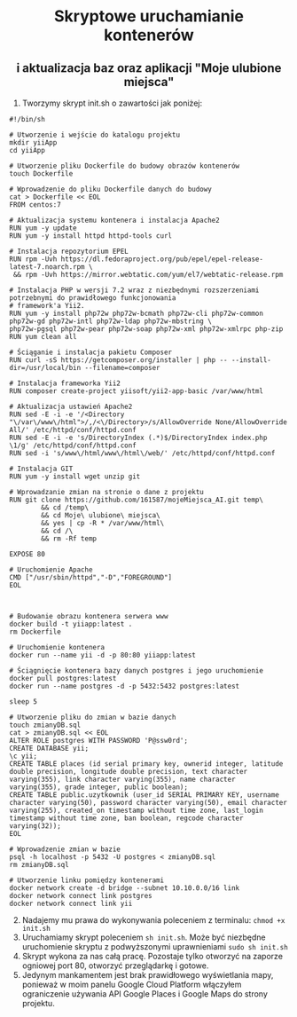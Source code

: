 <p align="center">
    <h1 align="center">Skryptowe uruchamianie kontenerów</h1>
    <h2 align="center">i aktualizacja baz oraz aplikacji "Moje ulubione miejsca"</h2>
</p>

1. Tworzymy skrypt init.sh o zawartości jak poniżej:

```
#!/bin/sh

# Utworzenie i wejście do katalogu projektu
mkdir yiiApp
cd yiiApp

# Utworzenie pliku Dockerfile do budowy obrazów kontenerów
touch Dockerfile

# Wprowadzenie do pliku Dockerfile danych do budowy
cat > Dockerfile << EOL
FROM centos:7

# Aktualizacja systemu kontenera i instalacja Apache2
RUN yum -y update
RUN yum -y install httpd httpd-tools curl

# Instalacja repozytorium EPEL
RUN rpm -Uvh https://dl.fedoraproject.org/pub/epel/epel-release-latest-7.noarch.rpm \
 && rpm -Uvh https://mirror.webtatic.com/yum/el7/webtatic-release.rpm

# Instalacja PHP w wersji 7.2 wraz z niezbędnymi rozszerzeniami potrzebnymi do prawidłowego funkcjonowania
# framework'a Yii2.
RUN yum -y install php72w php72w-bcmath php72w-cli php72w-common php72w-gd php72w-intl php72w-ldap php72w-mbstring \
php72w-pgsql php72w-pear php72w-soap php72w-xml php72w-xmlrpc php-zip
RUN yum clean all

# Ściąganie i instalacja pakietu Composer
RUN curl -sS https://getcomposer.org/installer | php -- --install-dir=/usr/local/bin --filename=composer

# Instalacja frameworka Yii2
RUN composer create-project yiisoft/yii2-app-basic /var/www/html

# Aktualizacja ustawień Apache2
RUN sed -E -i -e '/<Directory "\/var\/www\/html">/,/<\/Directory>/s/AllowOverride None/AllowOverride All/' /etc/httpd/conf/httpd.conf
RUN sed -E -i -e 's/DirectoryIndex (.*)$/DirectoryIndex index.php \1/g' /etc/httpd/conf/httpd.conf
RUN sed -i 's/www\/html/www\/html\/web/' /etc/httpd/conf/httpd.conf

# Instalacja GIT
RUN yum -y install wget unzip git

# Wprowadzanie zmian na stronie o dane z projektu
RUN git clone https://github.com/161587/mojeMiejsca_AI.git temp\
        && cd /temp\
        && cd Moje\ ulubione\ miejsca\
        && yes | cp -R * /var/www/html\
        && cd /\
        && rm -Rf temp

EXPOSE 80

# Uruchomienie Apache
CMD ["/usr/sbin/httpd","-D","FOREGROUND"]
EOL



# Budowanie obrazu kontenera serwera www
docker build -t yiiapp:latest .
rm Dockerfile

# Uruchomienie kontenera
docker run --name yii -d -p 80:80 yiiapp:latest

# Ściągnięcie kontenera bazy danych postgres i jego uruchomienie
docker pull postgres:latest
docker run --name postgres -d -p 5432:5432 postgres:latest

sleep 5

# Utworzenie pliku do zmian w bazie danych
touch zmianyDB.sql
cat > zmianyDB.sql << EOL
ALTER ROLE postgres WITH PASSWORD 'P@ssw0rd';
CREATE DATABASE yii;
\c yii;
CREATE TABLE places (id serial primary key, ownerid integer, latitude double precision, longitude double precision, text character varying(355), link character varying(355), name character varying(355), grade integer, public boolean);
CREATE TABLE public.uzytkownik (user_id SERIAL PRIMARY KEY, username character varying(50), password character varying(50), email character varying(255), created_on timestamp without time zone, last_login timestamp without time zone, ban boolean, regcode character varying(32));
EOL

# Wprowadzenie zmian w bazie
psql -h localhost -p 5432 -U postgres < zmianyDB.sql
rm zmianyDB.sql

# Utworzenie linku pomiędzy kontenerami
docker network create -d bridge --subnet 10.10.0.0/16 link
docker network connect link postgres
docker network connect link yii
```

2. Nadajemy mu prawa do wykonywania poleceniem z terminalu: ```chmod +x init.sh```
3. Uruchamiamy skrypt poleceniem ```sh init.sh```. Może być niezbędne uruchomienie skryptu z podwyższonymi uprawnieniami ```sudo sh init.sh```
4. Skrypt wykona za nas całą pracę. Pozostaje tylko otworzyć na zaporze ogniowej port 80, otworzyć przeglądarkę i gotowe.
5. Jedynym mankamentem jest brak prawidłowego wyświetlania mapy, ponieważ w moim panelu Google Cloud Platform włączyłem ograniczenie używania API Google Places i Google Maps do strony projektu.
